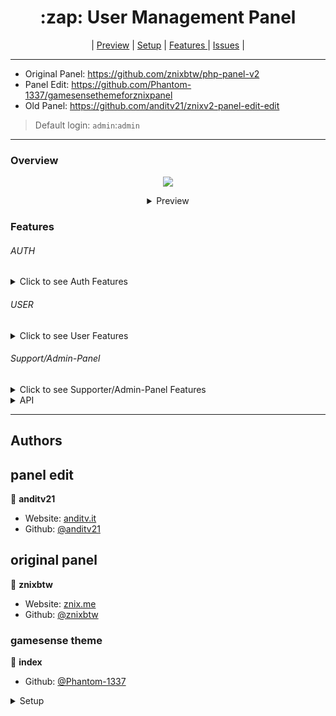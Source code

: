 <h1 align="center">:zap: User Management Panel</h1>
<p align="center">
 | 
  <a href="#preview">Preview</a> |
  <a href="#setup">Setup</a> |
  <a href="#features">Features </a> |
  <a href="https://github.com/anditv21/panel/issues/">Issues</a> |
</p>

---
* Original Panel: https://github.com/znixbtw/php-panel-v2
* Panel Edit: https://github.com/Phantom-1337/gamesensethemeforznixpanel
* Old Panel: https://github.com/anditv21/znixv2-panel-edit-edit
> Default login: `admin`:`admin` <br />
---

### Overview
<p align="center">
  <img src="https://i.imgur.com/VB2ial8.png" />
</p>


<details align="center">
   <summary>Preview</summary>
<p align="center">
  <a href=https://i.ibb.co/897qQpS/image.png"><img src="https://i.ibb.co/897qQpS/image.png" /></a>
<a href="https://i.ibb.co/1Tx5BK7/image.png"><img src="https://i.ibb.co/1Tx5BK7/image.png" /></a>
<a href="https://i.ibb.co/QcdVwvZ/image.png"><img src="https://i.ibb.co/QcdVwvZ/image.png" /></a>
</p>
</details>

### Features
###### AUTH
<details>
  <summary>Click to see Auth Features</summary>
<ul>
<li>Login (Remember Login) (Screenshot: https://bit.ly/3QlQDaW)</li>
<li>Register (Invite only / can be deactivated) (Screenshot: https://bit.ly/3RziB40)</li>
<li>Banned Page (Screenshot: https://bit.ly/3erfTj1)</li>
</ul>
</details>

###### USER
<details>
  <summary>Click to see User Features</summary>
<ul>
Screenshot: https://bit.ly/3fx1Vg2 / https://bit.ly/3D1cXE6
<li>Change password</li>
<li>Activate multiple subscription´s with code (30/90 days)</li>
<li>Activate Trail subscription´s with code (3 days)</li>
<li>Download loader (Needs a sub)</li>
<li>Set a Profile Picture</li>
<ul>
<li>
 Get Profile Picture from Discord (currently only static)</li></ul>
<li>Shoutbox</li>
<ul><li>View user profiles

</li></ul>

</ul>
</details>


###### Support/Admin-Panel
<details>
   <summary>Click to see Supporter/Admin-Panel Features</summary>
   <ul>
      <li>Screenshot: https://bit.ly/3QhZ7Qv / https://bit.ly/3REAwXf</li>
      <li>Disable Invite System (Admin only)</li>
      <li>Freeze all subscriptions (experimental) (Admin only)</li> 
      <li>Gift user subscription (Admin only) (Screenshot: https://bit.ly/3enQmqP)</li>

<ul>
 <li>Input options: </li>
 <ul><li> <code>LT for Lifetime </code> </li>
 <li> <code>T for a trail subscription (3 days)</code> </li>
 <li> <code>- to remove a users subscription</code> </li>
 <li> <code>Intager for custom amount in days</code> </li></ul>
</ul>
   </ul>
<ul>
<li>User-Ranges with buttons in User Table (Screenshot: https://bit.ly/3THQuSe)</li>
    <ul><li>Input options: </li><ul>


<li><code>1-10 10-20 20-30 30-40 40-50</code> </li>
<li><code>custom</code> </li>
<li><code>ALL</code> </li>
 </ul>
</ul>
</ul>

<li>View a users last known IP address </li>
<li>Password Reset (Admin only)</li>
<li>Set News</li>
<li>Ban-Management panel (Admin only) (Screenshot: https://bit.ly/3AJVIUI)</li>
<li>Generate invite code</li>
<li>Generate subscription code (Admin only)</li>
<li>Ban/unban user (Admin only)</li>
<li>Make user admin/non-admin </li>
<li>Make user supporter/non-supp </li>
<li>Reset HWID</li>
<li>Set cheat detected/undetected/version/maintenance/non-maintenance  (Admin only)</li>

</details>



<details>
   <summary>API</summary>
Note: User pass and hwid has to be sent in base64 format.
<ul>
<li>Sends user data in JSON format on call</li>
	<ul><li>Usage: <code>api.php?user={username}&pass={password}&hwid={hwid}&key={key}</code></li>
	<li>Example: <code>api.php?user=admin&pass=YWRtaW4=&hwid=aHdpZA==&key=dmyeXILqwHb4X5r1x7O2wUgsrP9yF1</code></li></ul>

</ul>
</details>


---


## Authors

## panel edit
👤 **anditv21**

* Website: [anditv.it](https://anditv.it)
* Github: [@anditv21](https://github.com/anditv21)

## original panel
👤 **znixbtw**

* Website: [znix.me](https://znix.me)
* Github: [@znixbtw](https://github.com/znixbtw)

### gamesense theme
👤 **index**

* Github: [@Phantom-1337](https://github.com/Phantom-1337)

<details>
   <summary>Setup</summary>


- Upload all files to your PHP host of choice
- Copy and paste db.sql into SQL import tab on phpmyadmin
- Change https://github.com/anditv21/panel/blob/main/app/core/Database#L5#L8 to your database credentials
- Rename https://github.com/anditv21/panel/blob/main/app/core/Database to Database.php
- Put your Loader in the main directory of the panel. (x.exe)
- Login with the default credentials
- Change the default password to a secure one
- Set https://github.com/anditv21/panel/blob/main/app/core/Config.php#L8 to your Website name
- Set a website description in https://github.com/anditv21/panel/blob/main/app/core/Config.php#L11
- Change https://github.com/anditv21/panel/blob/main/app/core/Config.php#L30 to a secure API key

<br>

- Rename https://github.com/anditv21/panel/blob/main/app/core/DiscordConfig to DiscordConfig.php
- Open https://discord.com/developers/applications and create a new Discord application
- Go to the Profile page and copy its URL. E.g: https://anditv.it/panel/profile.php
- Go to the General Oauth2 Settings of your Discord application and click on "Add Redirect"
- Paste your Profile page url and hit "Save Changes"

<br>
- Fill in your discord log webhook url in DiscordConfig.php



</details>
